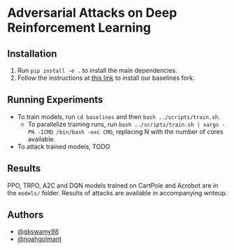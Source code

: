# Adversarial Attacks on Deep Reinforcement Learning

## Installation
1) Run `pip install -e .` to install the main dependencies.
2) Follow the instructions at [this link](https://github.com/noahgolmant/baselines) to install our baselines fork.

## Running Experiments
* To train models, run `cd baselines` and then `bash ../scripts/train.sh`. 
  * To parallelize training runs, run `bash ../scripts/train.sh | xargs -PN -ICMD /bin/bash -exc CMD`, replacing N with the number of cores available.
* To attack trained models, TODO

## Results
PPO, TRPO, A2C and DQN models trained on CartPole and Acrobot are in the `models/` folder. Results of attacks are available in accompanying writeup.

## Authors
* [@gkswamy98](https://github.com/gkswamy98)
* [@noahgolmant](https://github.com/noahgolmant)
